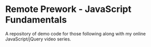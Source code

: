 # Remote Prework - JavaScript Fundamentals
A repository of demo code for those following along with my online JavaScript/jQuery video series.
